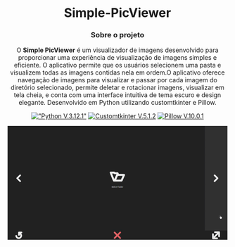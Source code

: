 <div align="center">

# Simple-PicViewer

### Sobre o projeto

O **Simple PicViewer** é um visualizador de imagens desenvolvido para proporcionar uma experiência de visualização de imagens simples e eficiente. O aplicativo permite que os usuários selecionem uma pasta e visualizem todas as imagens contidas nela em ordem.O aplicativo oferece navegação de imagens para visualizar e passar por cada imagem do diretório selecionado, permite deletar e rotacionar imagens, visualizar em tela cheia, e conta com uma interface intuitiva de tema escuro e design elegante. Desenvolvido em Python utilizando customtkinter e Pillow.

[!["Python V.3.12.1"](https://img.shields.io/badge/Python-3776AB?style=for-the-badge&logo=python&logoColor=white)](https://www.python.org/)
[![Customtkinter V.5.1.2](https://img.shields.io/badge/Customtkinter-V.5.1.2-blue?style=for-the-badge&logo=python&logoColor=white)](https://github.com/TomSchimansky/CustomTkinter)
[![Pillow V.10.0.1](https://img.shields.io/badge/Pillow-V.10.0.1-blue?style=for-the-badge&logo=python&logoColor=white)](https://github.com/python-pillow/Pillow)

<img src="img/interface.gif" type="image/gif" alt="Interface" style= "width: 500px;"></br>
</div>
